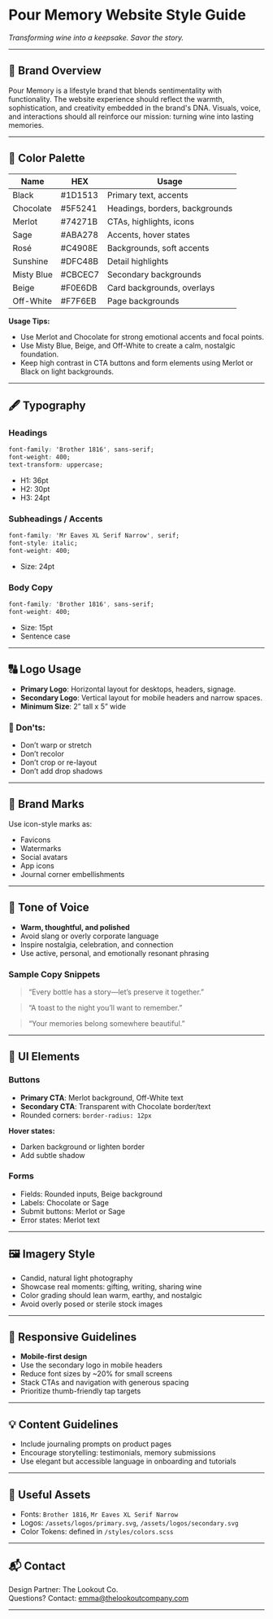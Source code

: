 # Pour Memory Website Style Guide

_Transforming wine into a keepsake. Savor the story._

---

## 🌱 Brand Overview

Pour Memory is a lifestyle brand that blends sentimentality with functionality. The website experience should reflect the warmth, sophistication, and creativity embedded in the brand's DNA. Visuals, voice, and interactions should all reinforce our mission: turning wine into lasting memories.

---

## 🎨 Color Palette

| Name         | HEX      | Usage                          |
|--------------|----------|--------------------------------|
| Black        | #1D1513  | Primary text, accents          |
| Chocolate    | #5F5241  | Headings, borders, backgrounds |
| Merlot       | #74271B  | CTAs, highlights, icons        |
| Sage         | #ABA278  | Accents, hover states          |
| Rosé         | #C4908E  | Backgrounds, soft accents      |
| Sunshine     | #DFC48B  | Detail highlights              |
| Misty Blue   | #CBCEC7  | Secondary backgrounds          |
| Beige        | #F0E6DB  | Card backgrounds, overlays     |
| Off-White    | #F7F6EB  | Page backgrounds               |

**Usage Tips:**
- Use Merlot and Chocolate for strong emotional accents and focal points.
- Use Misty Blue, Beige, and Off-White to create a calm, nostalgic foundation.
- Keep high contrast in CTA buttons and form elements using Merlot or Black on light backgrounds.

---

## 🖋 Typography

### Headings

```css
font-family: 'Brother 1816', sans-serif;
font-weight: 400;
text-transform: uppercase;
```

- H1: 36pt
- H2: 30pt
- H3: 24pt

### Subheadings / Accents

```css
font-family: 'Mr Eaves XL Serif Narrow', serif;
font-style: italic;
font-weight: 400;
```

- Size: 24pt

### Body Copy

```css
font-family: 'Brother 1816', sans-serif;
font-weight: 400;
```

- Size: 15pt
- Sentence case

---

## 🔠 Logo Usage

- **Primary Logo**: Horizontal layout for desktops, headers, signage.
- **Secondary Logo**: Vertical layout for mobile headers and narrow spaces.
- **Minimum Size**: 2” tall x 5” wide

### 🚫 Don'ts:
- Don’t warp or stretch
- Don’t recolor
- Don’t crop or re-layout
- Don’t add drop shadows

---

## 🔖 Brand Marks

Use icon-style marks as:
- Favicons
- Watermarks
- Social avatars
- App icons
- Journal corner embellishments

---

## 💬 Tone of Voice

- **Warm, thoughtful, and polished**
- Avoid slang or overly corporate language
- Inspire nostalgia, celebration, and connection
- Use active, personal, and emotionally resonant phrasing

### Sample Copy Snippets

> “Every bottle has a story—let’s preserve it together.”

> “A toast to the night you’ll want to remember.”

> “Your memories belong somewhere beautiful.”

---

## 🧩 UI Elements

### Buttons

- **Primary CTA**: Merlot background, Off-White text
- **Secondary CTA**: Transparent with Chocolate border/text
- Rounded corners: `border-radius: 12px`

**Hover states:**
- Darken background or lighten border
- Add subtle shadow

### Forms

- Fields: Rounded inputs, Beige background
- Labels: Chocolate or Sage
- Submit buttons: Merlot or Sage
- Error states: Merlot text

---

## 🖼 Imagery Style

- Candid, natural light photography
- Showcase real moments: gifting, writing, sharing wine
- Color grading should lean warm, earthy, and nostalgic
- Avoid overly posed or sterile stock images

---

## 📱 Responsive Guidelines

- **Mobile-first design**
- Use the secondary logo in mobile headers
- Reduce font sizes by ~20% for small screens
- Stack CTAs and navigation with generous spacing
- Prioritize thumb-friendly tap targets

---

## 💡 Content Guidelines

- Include journaling prompts on product pages
- Encourage storytelling: testimonials, memory submissions
- Use elegant but accessible language in onboarding and tutorials

---

## 🔗 Useful Assets

- Fonts: `Brother 1816`, `Mr Eaves XL Serif Narrow`
- Logos: `/assets/logos/primary.svg`, `/assets/logos/secondary.svg`
- Color Tokens: defined in `/styles/colors.scss`

---

## 📬 Contact

Design Partner: The Lookout Co.  
Questions? Contact: emma@thelookoutcompany.com

---